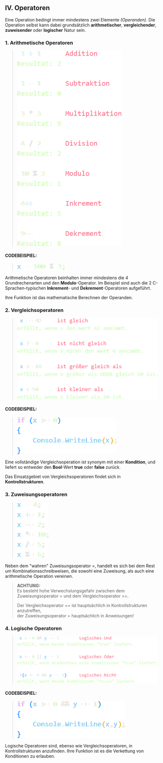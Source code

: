 ## IV. Operatoren
Eine Operation bedingt immer mindestens zwei Elemente _(Operanden)_. Die Operation selbst kann dabei grundsätzlich __arithmetischer__, __vergleichender__, __zuweisender__ oder __logischer__ Natur sein.

### 1. Arithmetische Operatoren
> ![7](../bilder/bas_07.png)

#### CODEBEISPIEL:
> ![8](../bilder/bas_08.png) 

Arithmetische Operatoren beinhalten immer mindestens die 4 Grundrechenarten und den __Modulo__-Operator. Im Beispiel sind auch die 2 C-Sprachen-typischen __Inkrement__- und __Dekrement__-Operatoren aufgeführt. 

Ihre Funktion ist das mathematische Berechnen der Operanden.


### 2. Vergleichsoperatoren
> ![9](../bilder/bas_09.png)

#### CODEBEISPIEL:
> ![10](../bilder/bas_10.png)

Eine vollständige Vergleichsoperation ist synonym mit einer __Kondition__, und liefert so entweder den __Bool__-Wert __true__ oder __false__ zurück.  

Das Einsatzgebiet von Vergleichsoperatoren findet sich in __Kontrollstrukturen__.

### 3. Zuweisungsoperatoren
> ![11](../bilder/bas_11.png)


Neben dem "wahren" Zuweisungsoperator =, handelt es sich bei dem Rest um Kombinationsschreibweisen, die sowohl eine Zuweisung, als auch eine arithmetische Operation vereinen.  

>__ACHTUNG:__   
Es besteht hohe Verwechslungsgefahr zwischen dem Zuweisungsoperator = und dem Vergleichsoperator ==.  
>
>Der Vergleichsoperator == ist hauptsächlich in Kontrollstrukturen anzutreffen,  
der Zuweisungsoperator = hauptsächlich in Anweisungen!  

### 4. Logische Operatoren
> ![12](../bilder/bas_12.png)


#### CODEBEISPIEL:
> ![13](../bilder/bas_13.png)


Logische Operatoren sind, ebenso wie Vergleichsoperatoren, in Kontrollstrukturen anzufinden. Ihre Funktion ist es die Verkettung von Konditionen zu erlauben.